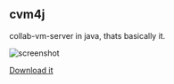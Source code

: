 ## cvm4j

collab-vm-server in java, thats basically it.

![screenshot](https://holynetworkadapter.github.io/cvm4j/cvm4j.PNG "screenshot")

[Download it](https://github.com/HolyNetworkAdapter/cvm4j)
